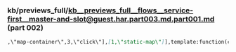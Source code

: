 ### kb/previews_full/kb__previews_full__flows__service-first__master-and-slot@guest.har.part003.md.part001.md (part 002)

```md
,\"map-container\",3,\"click\"],[1,\"static-map\"]],template:function(c,m){c&1&&Q(0,Sa,2,6,\"img\"
```

```
